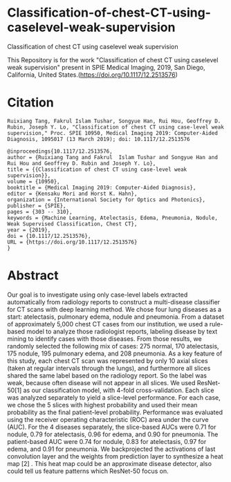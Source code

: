 # Classification-of-chest-CT-using-caselevel-weak-supervision
Classification of chest CT using caselevel weak supervision

This Repository is for the work "Classification of chest CT using caselevel weak supervision" present in SPIE Medical Imaging, 2019, San Diego, California, United States.(https://doi.org/10.1117/12.2513576)

# Citation
```
Ruixiang Tang, Fakrul Islam Tushar, Songyue Han, Rui Hou, Geoffrey D.
Rubin, Joseph Y. Lo, "Classification of chest CT using case-level weak
supervision," Proc. SPIE 10950, Medical Imaging 2019: Computer-Aided
Diagnosis, 1095017 (13 March 2019); doi: 10.1117/12.2513576

@inproceedings{10.1117/12.2513576,
author = {Ruixiang Tang and Fakrul  Islam Tushar and Songyue Han and Rui Hou and Geoffrey D. Rubin and Joseph Y. Lo},
title = {{Classification of chest CT using case-level weak supervision}},
volume = {10950},
booktitle = {Medical Imaging 2019: Computer-Aided Diagnosis},
editor = {Kensaku Mori and Horst K. Hahn},
organization = {International Society for Optics and Photonics},
publisher = {SPIE},
pages = {303 -- 310},
keywords = {Machine Learning, Atelectasis, Edema, Pneumonia, Nodule, Weak Supervised Classification, Chest CT},
year = {2019},
doi = {10.1117/12.2513576},
URL = {https://doi.org/10.1117/12.2513576}
}
```
# Abstract 
Our goal is to investigate using only case-level labels extracted automatically from radiology reports to construct a multi-disease classifier for CT scans with deep learning method. We chose four lung diseases as a start: atelectasis, pulmonary edema, nodule and pneumonia. From a dataset of approximately 5,000 chest CT cases from our institution, we used a rule-based model to analyze those radiologist reports, labeling disease by text mining to identify cases with those diseases. From those results, we randomly selected the following mix of cases: 275 normal, 170 atelectasis, 175 nodule, 195 pulmonary edema, and 208 pneumonia. As a key feature of this study, each chest CT scan was represented by only 10 axial slices (taken at regular intervals through the lungs), and furthermore all slices shared the same label based on the radiology report. So the label was weak, because often disease will not appear in all slices. We used ResNet-50[1] as our classification model, with 4-fold cross-validation. Each slice was analyzed separately to yield a slice-level performance. For each case, we chose the 5 slices with highest probability and used their mean probability as the final patient-level probability. Performance was evaluated using the receiver operating characteristic (ROC) area under the curve (AUC). For the 4 diseases separately, the slice-based AUCs were 0.71 for nodule, 0.79 for atelectasis, 0.96 for edema, and 0.90 for pneumonia. The patient-based AUC were 0.74 for nodule, 0.83 for atelectasis, 0.97 for edema, and 0.91 for pneumonia. We backprojected the activations of last convolution layer and the weights from prediction layer to synthesize a heat map [2] . This heat map could be an approximate disease detector, also could tell us feature patterns which ResNet-50 focus on.
